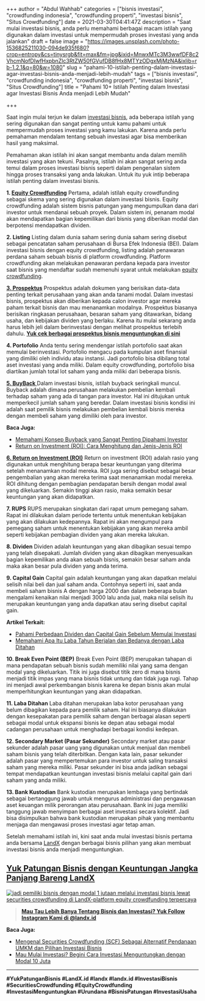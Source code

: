 +++
author = "Abdul Wahhab"
categories = ["bisnis investasi", "crowdfunding indonesia", "crowdfunding properti", "investasi bisnis", "Situs Crowdfunding"]
date = 2021-03-30T04:41:47Z
description = "Saat mulai investasi bisnis, anda perlu memahami berbagai macam istilah yang digunakan dalam investasi untuk mempermudah proses investasi yang anda jalankan"
draft = false
image = "https://images.unsplash.com/photo-1536825211030-094de935f680?crop=entropy&cs=tinysrgb&fit=max&fm=jpg&ixid=MnwxMTc3M3wwfDF8c2VhcmNofDIwfHxpbnZlc3RtZW50fGVufDB8fHx8MTYzODgxMjMzNA&ixlib=rb-1.2.1&q=80&w=1080"
slug = "pahami-10-istilah-penting-dalam-investasi-agar-investasi-bisnis-anda-menjadi-lebih-mudah"
tags = ["bisnis investasi", "crowdfunding indonesia", "crowdfunding properti", "investasi bisnis", "Situs Crowdfunding"]
title = "Pahami 10+ Istilah Penting dalam Investasi agar Investasi Bisnis Anda menjadi Lebih Mudah"

+++


Saat ingin mulai terjun ke dalam [investasi bisnis](https://landx.id/), ada beberapa istilah yang sering digunakan dan sangat penting untuk kamu pahami untuk mempermudah proses investasi yang kamu lakukan. Karena anda perlu pemahaman mendalam tentang sebuah investasi agar bisa memberikan hasil yang maksimal.

Pemahaman akan istilah ini akan sangat membantu anda dalam memilih investasi yang akan tekuni. Pasalnya, istilah ini akan sangat sering anda temui dalam proses investasi bisnis seperti dalam pengenalan sistem hingga proses transaksi yang anda lakukan. Untuk itu yuk intip beberapa istilah penting dalam investasi bisnis.

**1. [Equity Crowdfunding](http://landx.id/)**
Pertama, adalah istilah equity crowdfunding sebagai skema yang sering digunakan dalam investasi bisnis. Equity crowdfunding adalah sistem bisnis patungan yang mengumpulkan dana dari investor untuk mendanai sebuah proyek. Dalam sistem ini, penanam modal akan mendapatkan bagian kepemilikan dari bisnis yang diberikan modal dan berpotensi mendapatkan dividen. 

**2. Listing**
Listing dalam dunia saham sering dunia saham sering disebut sebagai pencatatan saham perusahaan di Bursa Efek Indonesia (BEI). Dalam investasi bisnis dengan equity crowdfunding, listing adalah penawaran perdana saham sebuah bisnis di platform crowdfunding.  Platform crowdfunding akan melakukan penawaran perdana kepada para investor saat bisnis yang mendaftar sudah memenuhi syarat untuk melakukan [equity crowdfunding](http://landx.id/). 

[**3. Prospektus**](https://landx.id/project/)
Prospektus adalah dokumen yang berisikan data-data penting terkait perusahaan yang akan anda tanami modal. Dalam investasi bisnis, prospektus akan diberikan kepada calon investor agar mereka paham terkait bisnis dan mau menanamkan modalnya. Prospektus biasanya berisikan ringkasan perusahaan, besaran saham yang ditawarkan, bidang usaha, dan kebijakan dividen yang berlaku. Karena itu mulai sekarang anda harus lebih jeli dalam berinvestasi dengan melihat prospektus terlebih dahulu. 
[**Yuk cek berbagai prospektus bisnis menguntungkan di sini**](https://landx.id/project/)

**4. Portofolio**
Anda tentu sering mendengar istilah portofolio saat akan memulai berinvestasi. Portofolio mengacu pada kumpulan aset finansial yang dimiliki oleh individu atau instansi. Jadi portofolio bisa dibilang total aset investasi yang anda miliki. Dalam equity crowdfunding, portofolio bisa diartikan jumlah total lot saham yang anda miliki dari beberapa bisnis. 

[**5. BuyBack** ](https://landx.id/blog/buyback-adalah/)
Dalam investasi bisnis, istilah buyback seringkali muncul. Buyback adalah dimana perusahaan melakukan pembelian kembali terhadap saham yang ada di tangan para investor. Hal ini ditujukan untuk memperkecil jumlah saham yang beredar. Dalam investasi bisnis kondisi ini adalah saat pemilik bisnis melakukan pembelian kembali bisnis mereka dengan membeli saham yang dimiliki oleh para investor. 

**Baca Juga:**
- [Memahami Konsep Buyback yang Sangat Penting Dipahami Investor](https://landx.id/blog/buyback-adalah/)
- [Return on Investment (ROI): Cara Menghitung dan Jenis-Jenis ROI](https://landx.id/blog/return-on-investment-roi-adalah/)

[**6. Return on Investment  (ROI)**](https://landx.id/blog/return-on-investment-roi-adalah/)
Return on investment (ROI) adalah rasio yang digunakan untuk menghitung berapa besar keuntungan yang diterima setelah menanamkan modal mereka. ROI juga sering disebut sebagai besar pengembalian yang akan mereka terima saat menanamkan modal mereka. ROI dihitung dengan pembagian pendapatan bersih dengan modal awal yang dikeluarkan. Semakin tinggi akan rasio, maka semakin besar keuntungan yang akan didapatkan. 
 
**7. RUPS**
RUPS merupakan singkatan dari rapat umum pemegang saham. Rapat ini dilakukan dalam periode tertentu untuk menentukan kebijakan yang akan dilakukan kedepannya. Rapat ini akan mengumpul para pemegang saham untuk menentukan kebijakan yang akan mereka ambil seperti kebijakan pembagian dividen yang akan mereka lakukan. 

**8. Dividen** 
Dividen adalah keuntungan yang akan dibagikan sesuai tempo yang telah disepakati. Jumlah dividen yang akan dibagikan menyesuaikan bagian kepemilikan anda akan sebuah bisnis, semakin besar saham anda maka akan besar pula dividen yang anda terima.

**9. Capital Gain** 
Capital gain adalah keuntungan yang akan dapatkan melalui selisih nilai beli dan jual saham anda. Contohnya seperti ini, saat anda membeli saham bisnis A dengan harga 2000 dan dalam beberapa bulan mengalami kenaikan nilai menjadi 3000 lalu anda jual, maka nilai selisih itu merupakan keuntungan yang anda dapatkan atau sering disebut capital gain. 

**Artikel Terkait:**
- [Pahami Perbedaan Dividen dan Capital Gain Sebelum Memulai Investasi](https://landx.id/blog/pahami-perbedaan-dividen-dan-capital-gain-sebelum-memulai-investasi/)
- [Memahami Apa Itu Laba Tahun Berjalan dan Bedanya dengan Laba Ditahan](https://landx.id/blog/beda-antara-laba-ditahan-dan-laba-tahun-berjalan/)
 
**10. Break Even Point (BEP)**
Break Even Point (BEP) merupakan tahapan di mana pendapatan sebuah bisnis sudah memiliki nilai yang sama dengan modal yang dikeluarkan. Titik ini juga disebut titik zero di mana bisnis menjadi titik impas yang mana bisnis tidak untung dan tidak juga rugi. Tahap ini menjadi awal perkembangan bisnis karena ke depan bisnis akan mulai memperhitungkan keuntungan yang akan didapatkan. 

**11. Laba Ditahan**
Laba ditahan merupakan laba kotor perusahaan yang belum dibagikan kepada para pemilik saham. Hal ini biasanya dilakukan dengan kesepakatan para pemilik saham dengan berbagai alasan seperti sebagai modal untuk ekspansi bisnis ke depan atau sebagai modal cadangan perusahaan untuk menghadapi berbagai kondisi kedepan. 
 
**12. Secondary Market (Pasar Sekunder)**
Secondary market atau pasar sekunder adalah pasar uang yang digunakan untuk menjual dan membeli saham bisnis yang telah diterbitkan. Dengan kata lain, pasar sekunder adalah pasar yang mempertemukan para investor untuk saling transaksi saham yang mereka miliki. Pasar sekunder ini bisa anda jadikan sebagai tempat mendapatkan keuntungan investasi bisnis melalui capital gain dari saham yang anda miliki.

**13. Bank Kustodian**
Bank kustodian merupakan lembaga yang bertindak sebagai bertanggung jawab untuk mengurus administrasi dan pengawasan aset keuangan milik perorangan atau perusahaan. Bank ini juga memiliki tanggung jawab menyimpan berbagai aset investasi secara kolektif. Jadi bisa disimpulkan bahwa bank kustodian merupakan pihak yang membantu menjaga dan mengawasi proses investasi agar tetap aman.

Setelah memahami istilah ini, kini saat anda mulai investasi bisnis pertama anda bersama [LandX](https://landx.id/) dengan berbagai bisnis pilihan yang akan membuat investasi bisnis anda menjadi menguntungkan.

## [Yuk Patungan Bisnis dengan Keuntungan Jangka Panjang Bareng LandX](https://landx.id/project/)

[![jadi pemiliki bisnis dengan modal 1 jutaan melalui investasi bisnis lewat securities crowdfunding di LandX-platform equity crowdfunding terpercaya](https://accountgram-production.sfo2.cdn.digitaloceanspaces.com/landx_ghost/2021/11/jadi-owner-bisnis-hanya-1-jutaan-dengan-cuan-yang-sangat-menjanjikan.png)](https://landx.id/project/)

> **[Mau Tau Lebih Banya Tentang Bisnis dan Investasi? Yuk Follow Instagram Kami di @landx.id](https://www.instagram.com/landx.id/?utm_medium=copy_link)**

**Baca Juga:**

* [Mengenal Securities Crowdfunding (SCF) Sebagai Alternatif Pendanaan UMKM dan Pilihan Investasi Bisnis](https://landx.id/blog/securities-crowdfunding-dan-equity-crowdfunding/)
* [Mau Mulai Investasi? Begini Cara Investasi Menguntungkan dengan Modal 10 Juta](https://landx.id/blog)

---

**#YukPatunganBisnis    #LandX.id    #landx         #landx.id     #InvestasiBisnis  #SecuritiesCrowdfunding   #EquityCrowdfunding     #InvestasiMenguntungkan     #Urundana    #BisnisPatungan     #InvestasiUsaha**

